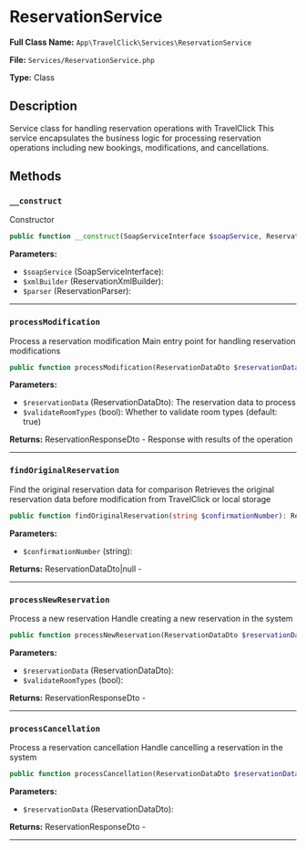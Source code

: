 # ReservationService

**Full Class Name:** `App\TravelClick\Services\ReservationService`

**File:** `Services/ReservationService.php`

**Type:** Class

## Description

Service class for handling reservation operations with TravelClick
This service encapsulates the business logic for processing reservation
operations including new bookings, modifications, and cancellations.

## Methods

### `__construct`

Constructor

```php
public function __construct(SoapServiceInterface $soapService, ReservationXmlBuilder $xmlBuilder, ReservationParser $parser)
```

**Parameters:**

- `$soapService` (SoapServiceInterface): 
- `$xmlBuilder` (ReservationXmlBuilder): 
- `$parser` (ReservationParser): 

---

### `processModification`

Process a reservation modification
Main entry point for handling reservation modifications

```php
public function processModification(ReservationDataDto $reservationData, bool $validateRoomTypes = true): ReservationResponseDto
```

**Parameters:**

- `$reservationData` (ReservationDataDto): The reservation data to process
- `$validateRoomTypes` (bool): Whether to validate room types (default: true)

**Returns:** ReservationResponseDto - Response with results of the operation

---

### `findOriginalReservation`

Find the original reservation data for comparison
Retrieves the original reservation data before modification
from TravelClick or local storage

```php
public function findOriginalReservation(string $confirmationNumber): ReservationDataDto|null
```

**Parameters:**

- `$confirmationNumber` (string): 

**Returns:** ReservationDataDto|null - 

---

### `processNewReservation`

Process a new reservation
Handle creating a new reservation in the system

```php
public function processNewReservation(ReservationDataDto $reservationData, bool $validateRoomTypes = true): ReservationResponseDto
```

**Parameters:**

- `$reservationData` (ReservationDataDto): 
- `$validateRoomTypes` (bool): 

**Returns:** ReservationResponseDto - 

---

### `processCancellation`

Process a reservation cancellation
Handle cancelling a reservation in the system

```php
public function processCancellation(ReservationDataDto $reservationData): ReservationResponseDto
```

**Parameters:**

- `$reservationData` (ReservationDataDto): 

**Returns:** ReservationResponseDto - 

---

